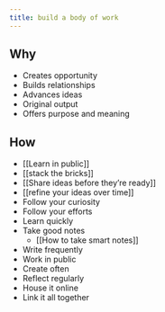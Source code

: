 ```yaml
---
title: build a body of work
---
```

## Why
- Creates opportunity
- Builds relationships
- Advances ideas
- Original output
- Offers purpose and meaning

## How
- [[Learn in public]]
- [[stack the bricks]]
- [[Share ideas before they’re ready]]
- [[refine your ideas over time]]
- Follow your curiosity
- Follow your efforts
- Learn quickly
- Take good notes
	- [[How to take smart notes]]
- Write frequently
- Work in public
- Create often
- Reflect regularly
- House it online
- Link it all together
